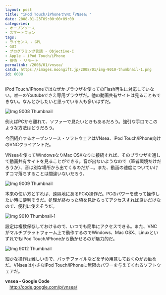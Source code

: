 ```yaml
---
layout: post
title: "iPod Touch/iPhoneでVNC「VNsea」"
date: 2008-01-23T09:00:00+09:00
categories:
- オープンソース
- スマートフォン
tags: 
- ライセンス - GPL
- GUI
- プログラミング言語 - Objective-C
- Apple - iPod Touch/iPhone
- 技術 - リモート
permalink: /2008/01/vnsea/
catch: https://images.moongift.jp/2008/01/img-9010-thumbnail-1.png
id: 6008
---
```

iPod Touch/iPhoneではなぜかブラウザを使ってのFlash再生に対応していない。唯一のYoutubeでさえ専用ブラウザだ。他の動画共有サイトは見ることもできない。なんとかしたいと思っている人も多いはずだ。   
  
 ![Img 9008 Thumbnail](https://images.moongift.jp/2008/01/img-9008-thumbnail.png)  
  
例えばPCから離れて、ソファーで見たいときもあるだろう。強引な手口でこのような方法はどうだろう。   
  
今回紹介するオープンソース・ソフトウェアはVNsea、iPod Touch/iPhone向けのVNCクライアントだ。   
<!--more-->  
VNseaを使ってWindowsなりMac OSXなりに接続すれば、そのブラウザを通して動画共有サイトを見ることができる。音が出ないようなので（筆者環境だけだろうか）、音は別な場所から出てくるのだが…。また、動画の速度についていけずコマ落ちすることは間違いないだろう。   
  
 ![Img 9009 Thumbnail](https://images.moongift.jp/2008/01/img-9009-thumbnail.png)  
  
本来の使い方とすれば、遠隔地にあるPCの操作だ。PCのパワーを使って操作したい時に便利そうだ。処理が終わった頃を見計らってアクセスすれば良いだけなので、便利に使えそうだ。   
  
 ![Img 9010 Thumbnail-1](https://images.moongift.jp/2008/01/img-9010-thumbnail-1.png)  
  
設定は複数保存しておけるので、いつでも簡単にアクセスできる。また、VNCがマルチプラットフォーム上で動作するのでWindows、Mac OSX、LinuxといずれでもiPod Touch/iPhoneから動かせるのが魅力的だ。   
  
 ![Img 9012 Thumbnail](https://images.moongift.jp/2008/01/img-9012-thumbnail.png)  
  
細かな操作は難しいので、バッチファイルなどを予め用意しておくのがお勧めだ。VNseaは小さなiPod Touch/iPhoneに無限のパワーを与えてくれるソフトウェアだ。   
  
**vnsea - Google Code**   
　[http://code.google.com/p/vnsea/   
](http://code.google.com/p/vnsea/)

